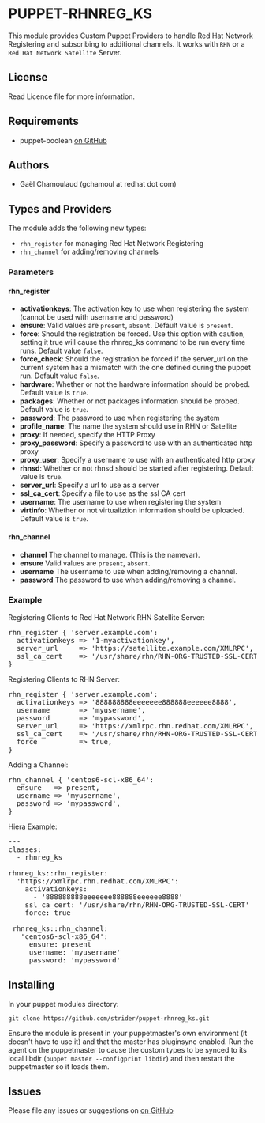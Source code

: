 # PUPPET-RHNREG_KS

This module provides Custom Puppet Providers to handle Red Hat Network
Registering and subscribing to additional channels.
It works with `RHN` or a `Red Hat Network Satellite` Server.

## License

Read Licence file for more information.

## Requirements
* puppet-boolean [on GitHub](https://github.com/adrienthebo/puppet-boolean)

## Authors
* Gaël Chamoulaud (gchamoul at redhat dot com)

## Types and Providers

The module adds the following new types:

* `rhn_register` for managing Red Hat Network Registering
* `rhn_channel` for adding/removing channels

### Parameters

#### rhn_register

- **activationkeys**: The activation key to use when registering the system (cannot be used with username and password)
- **ensure**: Valid values are `present`, `absent`. Default value is `present`.
- **force**: Should the registration be forced. Use this option with caution, setting it true will cause the rhnreg_ks command to be run every time runs. Default value `false`.
- **force_check**: Should the registration be forced if the server_url on the current system has a mismatch with the one defined during the puppet run. Default value `false`.
- **hardware**: Whether or not the hardware information should be probed. Default value is `true`.
- **packages**: Whether or not packages information should be probed. Default value is `true`.
- **password**: The password to use when registering the system
- **profile_name**: The name the system should use in RHN or Satellite
- **proxy**: If needed, specify the HTTP Proxy
- **proxy_password**: Specify a password to use with an authenticated http proxy
- **proxy_user**: Specify a username to use with an authenticated http proxy
- **rhnsd**: Whether or not rhnsd should be started after registering. Default value is `true`.
- **server_url**: Specify a url to use as a server
- **ssl_ca_cert**: Specify a file to use as the ssl CA cert
- **username**: The username to use when registering the system
- **virtinfo**: Whether or not virtualiztion information should be uploaded. Default value is `true`.

#### rhn_channel

- **channel** The channel to manage. (This is the namevar).
- **ensure** Valid values are `present`, `absent`.
- **username** The username to use when adding/removing a channel.
- **password** The password to use when adding/removing a channel.

### Example

Registering Clients to Red Hat Network RHN Satellite Server:

<pre>
rhn_register { 'server.example.com':
  activationkeys => '1-myactivationkey',
  server_url     => 'https://satellite.example.com/XMLRPC',
  ssl_ca_cert    => '/usr/share/rhn/RHN-ORG-TRUSTED-SSL-CERT',
}
</pre>

Registering Clients to RHN Server:

<pre>
rhn_register { 'server.example.com':
  activationkeys => '888888888eeeeeee888888eeeeee8888',
  username       => 'myusername',
  password       => 'mypassword',
  server_url     => 'https://xmlrpc.rhn.redhat.com/XMLRPC',
  ssl_ca_cert    => '/usr/share/rhn/RHN-ORG-TRUSTED-SSL-CERT',
  force          => true,
}
</pre>

Adding a Channel:

<pre>
rhn_channel { 'centos6-scl-x86_64':
  ensure   => present,
  username => 'myusername',
  password => 'mypassword',
}
</pre>

Hiera Example:

<pre>
---
classes:
  - rhnreg_ks

rhnreg_ks::rhn_register:
  'https://xmlrpc.rhn.redhat.com/XMLRPC':
    activationkeys:
      - '888888888eeeeeee888888eeeeee8888'
    ssl_ca_cert: '/usr/share/rhn/RHN-ORG-TRUSTED-SSL-CERT'
    force: true

 rhnreg_ks::rhn_channel:
   'centos6-scl-x86_64':
     ensure: present
     username: 'myusername'
     password: 'mypassword'
</pre>

## Installing

In your puppet modules directory:

    git clone https://github.com/strider/puppet-rhnreg_ks.git

Ensure the module is present in your puppetmaster's own environment (it doesn't
have to use it) and that the master has pluginsync enabled.  Run the agent on
the puppetmaster to cause the custom types to be synced to its local libdir
(`puppet master --configprint libdir`) and then restart the puppetmaster so it
loads them.

## Issues

Please file any issues or suggestions on [on GitHub](https://github.com/strider/puppet-rhnreg_ks/issues)
